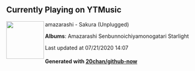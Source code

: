 ## Currently Playing on YTMusic

[<img align="left" width="100" src="https://lh3.googleusercontent.com/5UJCY_L6xZb9v66ta0By769L89ntruL5VtthTfmjWTSrP3tNFd4X308j7TaxlfEqVjtqlq80hOc9eMIjJA">](https://music.youtube.com/channel/UCYYblFFBpnZabWlpz9aAIPA)

amazarashi - Sakura (Unplugged)

**Albums**: Amazarashi Senbunnoichiyamonogatari Starlight

Last updated at 07/21/2020 14:07

#### Generated with [20chan/github-now](https://github.com/20chan/github-now)


<!--
**20chan/20chan** is a ✨ _special_ ✨ repository because its `README.md` (this file) appears on your GitHub profile.

Here are some ideas to get you started:

- 🔭 I’m currently working on ...
- 🌱 I’m currently learning ...
- 👯 I’m looking to collaborate on ...
- 🤔 I’m looking for help with ...
- 💬 Ask me about ...
- 📫 How to reach me: ...
- 😄 Pronouns: ...
- ⚡ Fun fact: ...
-->
